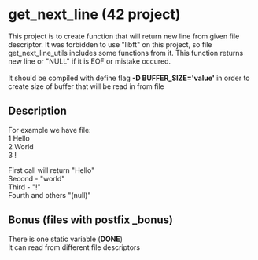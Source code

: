 # get_next_line (42 project)

This project is to create function that will return new line from given file descriptor.
It was forbidden to use "libft" on this project, so file get_next_line_utils includes some functions from it.
This function returns new line or "NULL" if it is EOF or mistake occured. \
\
It should be compiled with define flag **-D BUFFER_SIZE='value'** in order to create size of buffer that will be read in from file

## Description
For example we have file: \
1 Hello \
2 World \
3 ! 

First call will return "Hello" \
Second - "world" \
Third - "!" \
Fourth and others "(null)" 

## Bonus (files with postfix _bonus)
There is one static variable (**DONE**) \
It can read from different file descriptors
